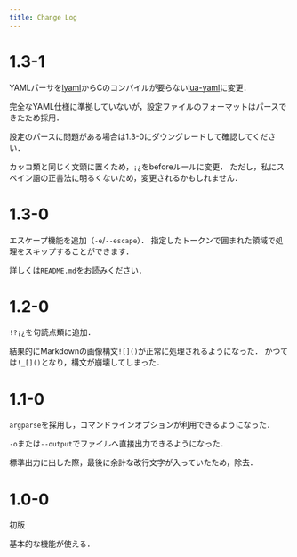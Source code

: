 ```yaml
---
title: Change Log
---
```


# 1.3-1
YAMLパーサを[lyaml](https://luarocks.org/modules/gvvaughan/lyaml)からCのコンパイルが要らない[lua-yaml](https://luarocks.org/modules/dominicletz/lua-yaml)に変更．

完全なYAML仕様に準拠していないが，設定ファイルのフォーマットはパースできたため採用．

設定のパースに問題がある場合は1.3-0にダウングレードして確認してください．

カッコ類と同じく文頭に置くため，`¡¿`をbeforeルールに変更．
ただし，私にスペイン語の正書法に明るくないため，変更されるかもしれません．

# 1.3-0
エスケープ機能を追加（`-e`/`--escape`）．
指定したトークンで囲まれた領域で処理をスキップすることができます．

詳しくは`README.md`をお読みください．

# 1.2-0
`!?¡¿`を句読点類に追加．

結果的にMarkdownの画像構文`![]()`が正常に処理されるようになった．
かつては`!_[]()`となり，構文が崩壊してしまった．

# 1.1-0
`argparse`を採用し，コマンドラインオプションが利用できるようになった．

`-o`または`--output`でファイルへ直接出力できるようになった．

標準出力に出した際，最後に余計な改行文字が入っていたため，除去．

# 1.0-0
初版

基本的な機能が使える．
